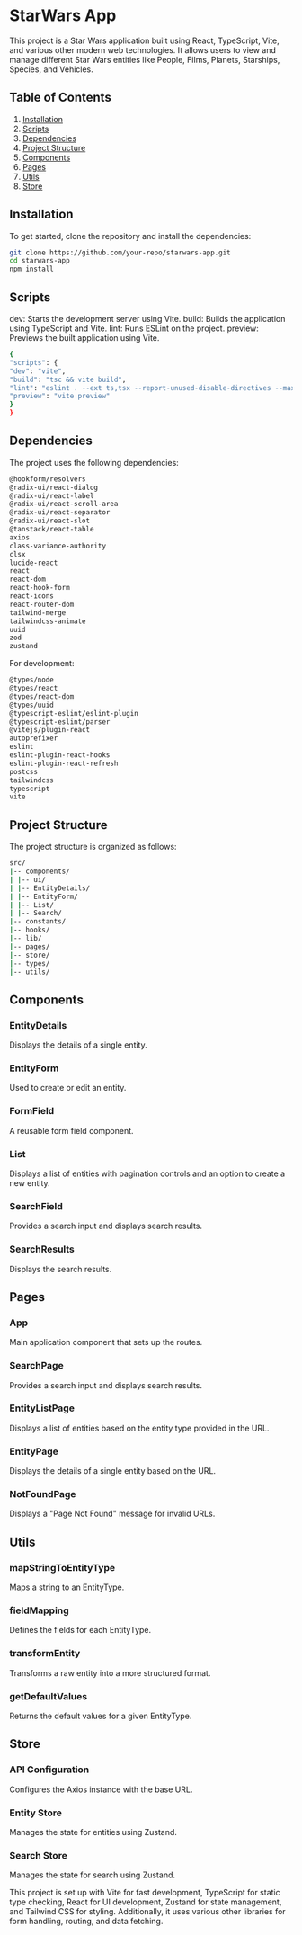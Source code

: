 # StarWars App

This project is a Star Wars application built using React, TypeScript, Vite, and various other modern web technologies. It allows users to view and manage different Star Wars entities like People, Films, Planets, Starships, Species, and Vehicles.

## Table of Contents

1. [Installation](#installation)
2. [Scripts](#scripts)
3. [Dependencies](#dependencies)
4. [Project Structure](#project-structure)
5. [Components](#components)
6. [Pages](#pages)
7. [Utils](#utils)
8. [Store](#store)

## Installation

To get started, clone the repository and install the dependencies:

```bash
git clone https://github.com/your-repo/starwars-app.git
cd starwars-app
npm install
```

## Scripts

dev: Starts the development server using Vite.
build: Builds the application using TypeScript and Vite.
lint: Runs ESLint on the project.
preview: Previews the built application using Vite.

```bash
{
"scripts": {
"dev": "vite",
"build": "tsc && vite build",
"lint": "eslint . --ext ts,tsx --report-unused-disable-directives --max-warnings 0",
"preview": "vite preview"
}
}
```

## Dependencies

The project uses the following dependencies:

```bash
@hookform/resolvers
@radix-ui/react-dialog
@radix-ui/react-label
@radix-ui/react-scroll-area
@radix-ui/react-separator
@radix-ui/react-slot
@tanstack/react-table
axios
class-variance-authority
clsx
lucide-react
react
react-dom
react-hook-form
react-icons
react-router-dom
tailwind-merge
tailwindcss-animate
uuid
zod
zustand
```

For development:

```bash
@types/node
@types/react
@types/react-dom
@types/uuid
@typescript-eslint/eslint-plugin
@typescript-eslint/parser
@vitejs/plugin-react
autoprefixer
eslint
eslint-plugin-react-hooks
eslint-plugin-react-refresh
postcss
tailwindcss
typescript
vite
```

## Project Structure

The project structure is organized as follows:

```bash
src/
|-- components/
| |-- ui/
| |-- EntityDetails/
| |-- EntityForm/
| |-- List/
| |-- Search/
|-- constants/
|-- hooks/
|-- lib/
|-- pages/
|-- store/
|-- types/
|-- utils/
```

## Components

### EntityDetails

Displays the details of a single entity.

### EntityForm

Used to create or edit an entity.

### FormField

A reusable form field component.

### List

Displays a list of entities with pagination controls and an option to create a new entity.

### SearchField

Provides a search input and displays search results.

### SearchResults

Displays the search results.

## Pages

### App

Main application component that sets up the routes.

### SearchPage

Provides a search input and displays search results.

### EntityListPage

Displays a list of entities based on the entity type provided in the URL.

### EntityPage

Displays the details of a single entity based on the URL.

### NotFoundPage

Displays a "Page Not Found" message for invalid URLs.

## Utils

### mapStringToEntityType

Maps a string to an EntityType.

### fieldMapping

Defines the fields for each EntityType.

### transformEntity

Transforms a raw entity into a more structured format.

### getDefaultValues

Returns the default values for a given EntityType.

## Store

### API Configuration

Configures the Axios instance with the base URL.

### Entity Store

Manages the state for entities using Zustand.

### Search Store

Manages the state for search using Zustand.

This project is set up with Vite for fast development, TypeScript for static type checking, React for UI development, Zustand for state management, and Tailwind CSS for styling. Additionally, it uses various other libraries for form handling, routing, and data fetching.
